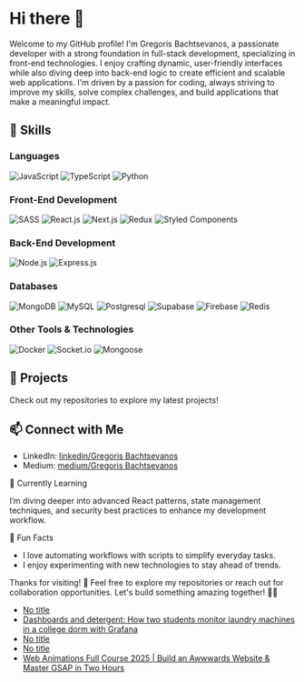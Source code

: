 # Hi there 👋

Welcome to my GitHub profile! I'm Gregoris Bachtsevanos, a passionate developer with a strong foundation in full-stack development, specializing in front-end technologies. I enjoy crafting dynamic, user-friendly interfaces while also diving deep into back-end logic to create efficient and scalable web applications. I'm driven by a passion for coding, always striving to improve my skills, solve complex challenges, and build applications that make a meaningful impact.

## 🌟 Skills

### Languages
![JavaScript](https://img.shields.io/badge/javascript-%23323330.svg?style=for-the-badge&logo=javascript&logoColor=%23F7DF1E)
![TypeScript](https://img.shields.io/badge/typescript-%23007ACC.svg?style=for-the-badge&logo=typescript&logoColor=white)
![Python](https://img.shields.io/badge/python-f6d049.svg?style=for-the-badge&logo=python&logoColor=346d9e)

### Front-End Development
![SASS](https://img.shields.io/badge/SASS-hotpink.svg?style=for-the-badge&logo=SASS&logoColor=white)
![React.js](https://img.shields.io/badge/reactjs-%2335495e.svg?style=for-the-badge&logo=react)
![Next.js](https://img.shields.io/badge/nextjs-272727.svg?style=for-the-badge&logo=next.js)
![Redux](https://img.shields.io/badge/redux-7348B6.svg?style=for-the-badge&logo=redux)
![Styled Components](https://img.shields.io/badge/styled%20components-%23323330.svg?style=for-the-badge&logo=styled-components&logoColor=%23F7DF1E0)

### Back-End Development
![Node.js](https://img.shields.io/badge/node.js-6DA55F?style=for-the-badge&logo=node.js&logoColor=black)
![Express.js](https://img.shields.io/badge/express.js-E8E8E8.svg?style=for-the-badge&logo=express&logoColor=black)

### Databases
![MongoDB](https://img.shields.io/badge/MongoDB-%234ea94b.svg?style=for-the-badge&logo=mongodb&logoColor=white)
![MySQL](https://img.shields.io/badge/mysql-3D6E93.svg?style=for-the-badge&logo=mysql&logoColor=F29121)
![Postgresql](https://img.shields.io/badge/postgesql-31648c.svg?style=for-the-badge&logo=postgresql&logoColor=F29121)
![Supabase](https://img.shields.io/badge/supabase-1c1c1c.svg?style=for-the-badge&logo=supabase&logoColor=3ed18f)
![Firebase](https://img.shields.io/badge/firebase-2A3545.svg?style=for-the-badge&logo=firebase&logoColor=ffcd33)
![Redis](https://img.shields.io/badge/redis-7A0C00.svg?style=for-the-badge&logo=redis&logoColor=FFFFFF)

### Other Tools & Technologies
![Docker](https://img.shields.io/badge/Docker-2396ec.svg?style=for-the-badge&logo=docker&logoColor=white)
![Socket.io](https://img.shields.io/badge/Socket.io-black?style=for-the-badge&logo=socket.io&badgeColor=010101)
![Mongoose](https://img.shields.io/badge/mongoose-darkred?style=for-the-badge&logo=mongoose)

 ## 📂 Projects
 
Check out my repositories to explore my latest projects!

## 📫 Connect with Me

- LinkedIn: [linkedin/Gregoris Bachtsevanos](https://www.linkedin.com/in/gregorisbachtsevanos)
- Medium: [medium/Gregoris Bachtsevanos](https://medium.com/@gregorisbachtsevanos)

🌱 Currently Learning

I’m diving deeper into advanced React patterns, state management techniques, and security best practices to enhance my development workflow.

🎨 Fun Facts

- I love automating workflows with scripts to simplify everyday tasks.
- I enjoy experimenting with new technologies to stay ahead of trends.

Thanks for visiting! 🎉 Feel free to explore my repositories or reach out for collaboration opportunities. Let's build something amazing together! 🚀🚀

<!-- daily.dev BOOKMARKS:START -->
- [No title](https://app.daily.dev/posts/sMR7l59sp?utm_source=rss&utm_medium=bookmarks&utm_campaign=06rMuNpIVklSvFmAPp9Mv)
- [Dashboards and detergent: How two students monitor laundry machines in a college dorm with Grafana](https://app.daily.dev/posts/yc5vU1rXX?utm_source=rss&utm_medium=bookmarks&utm_campaign=06rMuNpIVklSvFmAPp9Mv)
- [No title](https://app.daily.dev/posts/34iHy0wA7?utm_source=rss&utm_medium=bookmarks&utm_campaign=06rMuNpIVklSvFmAPp9Mv)
- [No title](https://app.daily.dev/posts/5bGA7h6pd?utm_source=rss&utm_medium=bookmarks&utm_campaign=06rMuNpIVklSvFmAPp9Mv)
- [Web Animations Full Course 2025 | Build an Awwwards Website &amp; Master GSAP in Two Hours](https://app.daily.dev/posts/nsQsosPEq?utm_source=rss&utm_medium=bookmarks&utm_campaign=06rMuNpIVklSvFmAPp9Mv)
<!-- daily.dev BOOKMARKS:END -->
